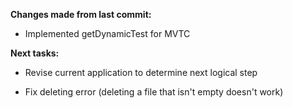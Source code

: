 **Changes made from last commit:**

- Implemented getDynamicTest for MVTC
 
**Next tasks:**

- Revise current application to determine next logical step
 
- Fix deleting error (deleting a file that isn't empty doesn't work)

